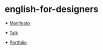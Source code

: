 # english-for-designers
✦ [Manifesto](manifesto.md)

✦ [Talk](designmanifesto.pdf)

✦ [Portfolio](luongportfolio.pdf)
